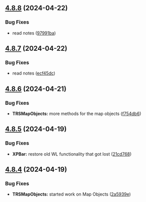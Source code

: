 ## [4.8.8](https://github.com/Torwent/SRL-T/compare/v4.8.7...v4.8.8) (2024-04-22)


### Bug Fixes

* read notes ([97991ba](https://github.com/Torwent/SRL-T/commit/97991ba2cf3b9aebc24290ca874e30947d20b3a9))



## [4.8.7](https://github.com/Torwent/SRL-T/compare/v4.8.6...v4.8.7) (2024-04-22)


### Bug Fixes

* read notes ([ecf45dc](https://github.com/Torwent/SRL-T/commit/ecf45dccc9615f7b647304d6b30f85ec456b3898))



## [4.8.6](https://github.com/Torwent/SRL-T/compare/v4.8.5...v4.8.6) (2024-04-21)


### Bug Fixes

* **TRSMapObjects:** more methods for the map objects ([f754db6](https://github.com/Torwent/SRL-T/commit/f754db621f8f3ffdb90543d8a52bbc95162070ca))



## [4.8.5](https://github.com/Torwent/SRL-T/compare/v4.8.4...v4.8.5) (2024-04-19)


### Bug Fixes

* **XPBar:** restore old WL functionality that got lost ([21cd768](https://github.com/Torwent/SRL-T/commit/21cd76845ac6ad1130fac83bef14407cd73916f8))



## [4.8.4](https://github.com/Torwent/SRL-T/compare/v4.8.3...v4.8.4) (2024-04-19)


### Bug Fixes

* **TRSMapObjects:** started work on Map Objects ([2a5939e](https://github.com/Torwent/SRL-T/commit/2a5939ec72baed0958cefb0b07937a22df9a1f86))



